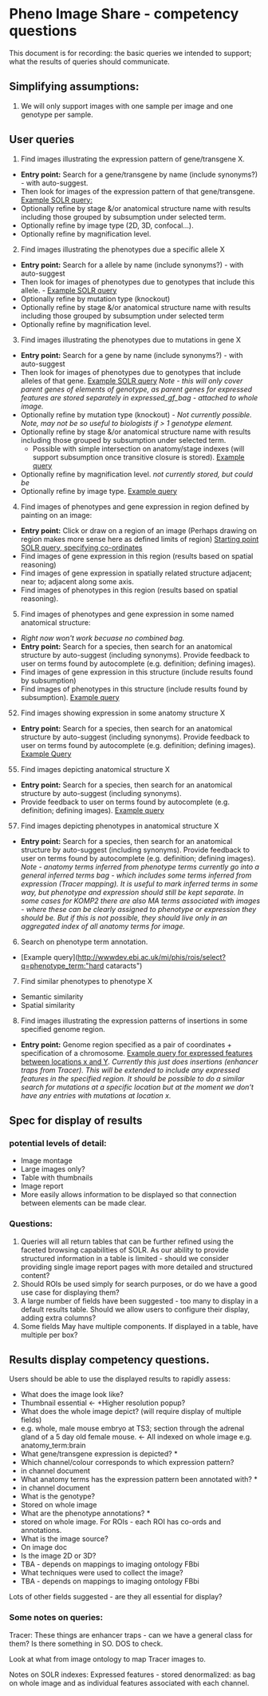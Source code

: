 # Pheno Image Share - competency questions

This document is for recording: the basic queries we intended to support; what the results of queries should communicate.

## Simplifying assumptions:

1. We will only support images with one sample per image and one genotype per sample.

## User queries
1. Find images illustrating the expression pattern of gene/transgene X.
 * __Entry point:__ Search for a gene/transgene by name (include synonyms?) - with auto-suggest.
 * Then look for images of the expression pattern of that
   gene/transgene.  [Example SOLR query:](http://wwwdev.ebi.ac.uk/mi/phis/images/select?q=expressed_gf_bag:Sesn3)
 * Optionally refine by stage &/or anatomical structure name with results including those grouped by subsumption under selected term.
 * Optionally refine by image type (2D, 3D, confocal…).
 * Optionally refine by magnification level.
 
2. Find images illustrating the phenotypes due a specific allele X
 * __Entry point:__ Search for a allele by name (include synonyms?) - with auto-suggest
 * Then look for images of phenotypes due to genotypes that include
   this allele. - [Example SOLR query](http://wwwdev.ebi.ac.uk/mi/phis/images/select?q=genetic_feature_name:"Sesn3<tm1a(EUCOMM)Wtsi>")<br>
 * Optionally refine by mutation type (knockout)
 * Optionally refine by stage &/or anatomical structure name with results including those grouped by subsumption under selected term
 * Optionally refine by magnification level.

3.  Find images illustrating the phenotypes due to mutations in gene X
 * __Entry point:__ Search for a gene by name (include synonyms?) - with auto-suggest
 * Then look for  images of phenotypes due to genotypes that include alleles of that gene.  [Example SOLR query](http://wwwdev.ebi.ac.uk/mi/phis/images/select?q=gene_name:Ube3b) _Note - this will only cover parent genes of elements of genotype, as parent genes for expressed features are stored separately in expressed\_gf\_bag - attached to whole image._
 * Optionally refine by mutation type (knockout) - _Not currently possible.  Note, may not be so useful to biologists if > 1 genotype element._
 * Optionally refine by stage &/or anatomical structure name with results including those grouped by subsumption under selected term.
   * Possible with simple intersection on anatomy/stage indexes (will support subsumption once transitive closure is stored). [Example query](http://wwwdev.ebi.ac.uk/mi/phis/images/select?q=gene_name:Ube3b&fq=anatomy_term:eye&fq=age:[80%20TO%20100])
 * Optionally refine by magnification level.  _not currently stored, but could be_
 * Optionally refine by image type. [Example query](http://wwwdev.ebi.ac.uk/mi/phis/images/select?q=gene_name:Ube3b&fq=image_type:xray)

4. Find images of phenotypes and gene expression in region defined by painting on an image:
 * __Entry point:__ Click or draw on a region of an image (Perhaps drawing on region makes more sense here as defined limits of region)
[Starting point SOLR query, specifying co-ordinates](http://wwwdev.ebi.ac.uk/mi/phis/rois/select?q=y_coordinates:[0%20TO%20100]&fq=x_coordinates:[0%20TO%20100])
 * Find images of gene expression in this region (results based on spatial reasoning)
 * Find images of gene expression in spatially related structure
adjacent; near to; adjacent along some axis.
 * Find images of phenotypes in this region (results based on spatial reasoning).

5. Find images of phenotypes and gene expression in some named anatomical structure:
 *  _Right now won't work becuase no combined bag._
 * __Entry point:__ Search for a species, then search for an anatomical structure by auto-suggest (including synonyms). Provide feedback to user on terms found by autocomplete (e.g. definition; defining images).
 * Find images of gene expression in this structure  (include results found by subsumption)
 * Find images of phenotypes in this structure (include results found by subsumption).  [Example query](http://wwwdev.ebi.ac.uk/mi/phis/images/select?q=anatomy_term:brain&fq=phenotype_term:*)

52. Find images showing expression in some anatomy structure X
 * __Entry point:__ Search for a species, then search for an anatomical structure by auto-suggest (including synonyms).  Provide feedback to user on terms found by autocomplete (e.g. definition; defining images).  [Example Query](http://wwwdev.ebi.ac.uk/mi/phis/images/select?q=expressed_anatomy_bag:ear) 

55. Find images depicting anatomical structure X
 * __Entry point:__ Search for a species, then search for an anatomical structure by auto-suggest (including synonyms).   
 * Provide feedback to user on terms found by autocomplete (e.g. definition; defining images). [Example query](http://wwwdev.ebi.ac.uk/mi/phis/images/select?q=anatomy_term:brain)

57. Find images depicting phenotypes in anatomical structure X
 * __Entry point:__ Search for a species, then search for an anatomical structure by auto-suggest (including synonyms). Provide feedback to user on terms found by autocomplete (e.g. definition; defining images).<br>
_Note - anatomy terms inferred from phenotype terms currently go into a general inferred terms bag - which includes some terms inferred from expression (Tracer mapping).   It is useful to mark inferred terms in some way, but phenotype and expression should still be kept separate.  In some cases for KOMP2 there are also MA terms associated with images - where these can be clearly assigned to phenotype or expression they should be.  But if this is not possible, they should live only in an aggregated index of all anatomy terms for image._

6. Search on phenotype term annotation.
 * [Example query](http://wwwdev.ebi.ac.uk/mi/phis/rois/select?q=phenotype_term:"hard cataracts")

7. Find similar phenotypes to phenotype X
 * Semantic similarity
 * Spatial similarity

8. Find images illustrating the expression patterns of insertions in some specified genome region.
 * __Entry point:__ Genome region specified as a pair of coordinates + specification of a chromosome. [Example query for  expressed features between locations x and Y](http://wwwdev.ebi.ac.uk/mi/phis/channels/select?q=*:*&fq=chromosome:12&fq=strand:%22-%22&insertion_site:[20000000%20TO%203000000]). 
 _Currently this just does insertions (enhancer traps from Tracer). This will be extended to include any expressed features in the specified region. It should be possible to do a similar search for mutations at a specific location but at the moment we don’t have any entries with mutations at location x._

## Spec for display of results

### potential levels of detail:

* Image montage
* Large images only?
* Table with thumbnails
* Image report
 * More easily allows information to be displayed so that connection between elements can be made clear.


### Questions: 
1. Queries will all return tables that can be further refined using the faceted browsing capabilities of SOLR. As our ability to provide structured information in a table is limited - should we consider providing single image report pages with more detailed and structured content?
2. Should ROIs be used simply for search purposes, or do we have a good use case for displaying them?
3. A large number of fields have been suggested -  too many to display in a default results table.  Should we allow users to configure their display, adding extra columns?
4. Some fields May have multiple components. If displayed in a table, have multiple per box?

## Results display competency questions.  

Users should be able to use the displayed results to rapidly assess:

* What does the image look like? 
 * Thumbnail essential  <- +Higher resolution popup?
* What does the whole image depict? (will require display of multiple fields)
 * e.g. whole, male mouse embryo at TS3; section through the adrenal gland of a 5 day old female mouse.  <- All indexed on whole image e.g. anatomy_term:brain 
* What gene/transgene expression is depicted? *
* Which channel/colour corresponds to which expression pattern?  
 * in channel document
* What anatomy terms has the expression pattern been annotated with? *
 * in channel document
* What is the genotype?  
 * Stored on whole image
* What are the phenotype annotations? *
 * stored on whole image.  For ROIs - each ROI has co-ords and annotations.
* What is the image source?
 * On image doc
* Is the image 2D or 3D?
 * TBA - depends on mappings to imaging ontology FBbi
* What techniques were used to collect the image?
 * TBA - depends on mappings to imaging ontology FBbi


Lots of other fields suggested - are they all essential for display?


### Some notes on queries:

Tracer:  These things are enhancer traps - can we have a general class for them?  Is there something in SO.  DOS to check.

Look at what from image ontology to map Tracer images to.

Notes on SOLR indexes:
Expressed features - stored denormalized: as bag on whole image and as individual features associated with each channel.




